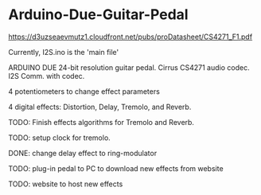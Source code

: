 # Arduino-Due-Guitar-Pedal
https://d3uzseaevmutz1.cloudfront.net/pubs/proDatasheet/CS4271_F1.pdf

Currently, I2S.ino is the 'main file'

ARDUINO DUE 24-bit resolution guitar pedal.
Cirrus CS4271 audio codec. 
I2S Comm. with codec.

4 potentiometers to change effect parameters

4 digital effects: Distortion, Delay, Tremolo, and Reverb.

TODO: Finish effects algorithms for Tremolo and Reverb.

TODO: setup clock for tremolo.

DONE: change delay effect to ring-modulator

TODO: plug-in pedal to PC to download new effects from website

TODO: website to host new effects



